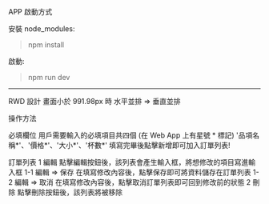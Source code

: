 APP 啟動方式

安裝 node_modules: 
> npm install

啟動: 
> npm run dev

-------------------------------------------------------
RWD 設計
畫面小於 991.98px 時
水平並排 => 垂直並排

操作方法

必填欄位
用戶需要輸入的必填項目共四個 (在 Web App 上有星號 * 標記)
'品項名稱*'、'價格*'、'大小*'、'杯數*'
填寫完畢後點擊新增即可加入訂單列表!

訂單列表
1 編輯
點擊編輯按鈕後，該列表會產生輸入框，將想修改的項目寫進輸入框
   1-1 編輯 => 保存
   在填寫修改內容後，點擊保存即可將資料儲存在訂單列表
   1-2 編輯 => 取消
   在填寫修改內容後，點擊取消訂單列表即可回到修改前的狀態
2 刪除
點擊刪除按鈕後，該列表將被移除
